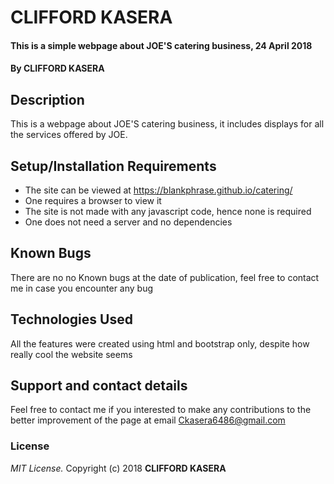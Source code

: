 # CLIFFORD KASERA
#### This is a simple webpage about JOE'S catering business, 24 April 2018
#### By **CLIFFORD KASERA**
## Description
This is a webpage about JOE'S catering business, it includes displays for all the services offered by JOE.
## Setup/Installation Requirements
* The site can be viewed at https://blankphrase.github.io/catering/
* One requires a browser to view it
* The site is not made with any javascript code, hence none is required
* One does not need a server and no dependencies
## Known Bugs
There are no no Known bugs at the date of publication, feel free to contact me in case you encounter any bug
## Technologies Used
All the features were created using html and bootstrap  only, despite how really cool the website seems
## Support and contact details
Feel free to contact me if you interested to make any contributions to the better improvement of the page at email Ckasera6486@gmail.com  
### License
*MIT License.*
Copyright (c) 2018 **CLIFFORD KASERA**
